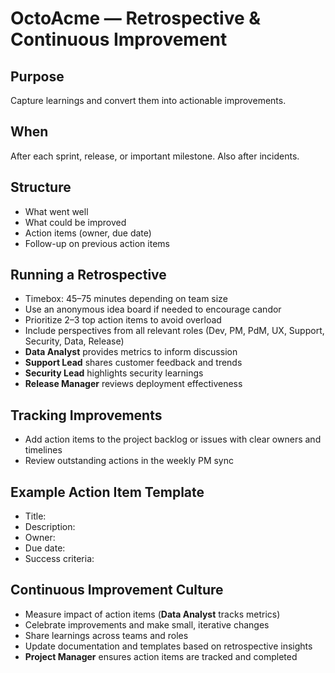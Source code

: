 # OctoAcme — Retrospective & Continuous Improvement

## Purpose
Capture learnings and convert them into actionable improvements.

## When
After each sprint, release, or important milestone. Also after incidents.

## Structure
- What went well
- What could be improved
- Action items (owner, due date)
- Follow-up on previous action items

## Running a Retrospective
- Timebox: 45–75 minutes depending on team size
- Use an anonymous idea board if needed to encourage candor
- Prioritize 2–3 top action items to avoid overload
- Include perspectives from all relevant roles (Dev, PM, PdM, UX, Support, Security, Data, Release)
- **Data Analyst** provides metrics to inform discussion
- **Support Lead** shares customer feedback and trends
- **Security Lead** highlights security learnings
- **Release Manager** reviews deployment effectiveness

## Tracking Improvements
- Add action items to the project backlog or issues with clear owners and timelines
- Review outstanding actions in the weekly PM sync

## Example Action Item Template
- Title:
- Description:
- Owner:
- Due date:
- Success criteria:

## Continuous Improvement Culture
- Measure impact of action items (**Data Analyst** tracks metrics)
- Celebrate improvements and make small, iterative changes
- Share learnings across teams and roles
- Update documentation and templates based on retrospective insights
- **Project Manager** ensures action items are tracked and completed
